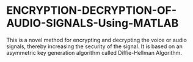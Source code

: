 # ENCRYPTION-DECRYPTION-OF-AUDIO-SIGNALS-Using-MATLAB
This is a novel method for encrypting and decrypting the voice or audio signals, thereby increasing the security of the signal. It is based on an asymmetric key generation algorithm called Diffie-Hellman Algorithm. 
